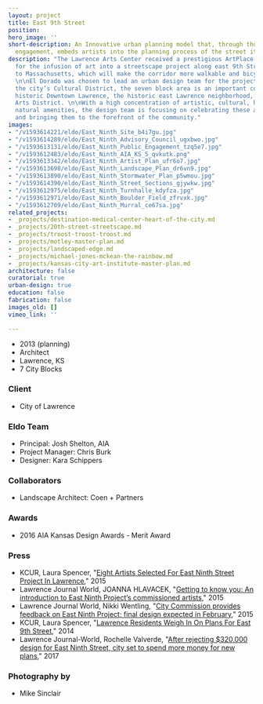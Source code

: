 ```yaml
---
layout: project
title: East 9th Street
position: 
hero_image: ''
short-description: An Innovative urban planning model that, through thoughtful public
  engagement, embeds artists into the planning process of the street itself.
description: "The Lawrence Arts Center received a prestigious ArtPlace grant award
  for the infusion of art into a streetscape project along east 9th Street, from Delaware
  to Massachusetts, which will make the corridor more walkable and bicycle-friendly.
  \n\nEl Dorado was chosen to lead an urban design team for the project. Located in
  the city’s Cultural District, the seven block area is an important connection between
  historic Downtown Lawrence, the historic east Lawrence neighborhood, and the Warehouse
  Arts District. \n\nWith a high concentration of artistic, cultural, historic and
  natural amenities, the design team is focusing on celebrating these aspects of Lawrence
  and bringing them to the forefront of the community."
images:
- "/v1593614221/eldo/East_Ninth_Site_b4i7gu.jpg"
- "/v1593614289/eldo/East_Ninth_Advisory_Council_ugxbwo.jpg"
- "/v1593613131/eldo/East_Ninth_Public_Engagement_tzq5e7.jpg"
- "/v1593612483/eldo/East_Ninth_AIA_KS_5_qvkutk.png"
- "/v1593613342/eldo/East_Ninth_Artist_Plan_ufr6o7.jpg"
- "/v1593613698/eldo/East_Ninth_Landscape_Plan_dr6vn9.jpg"
- "/v1593613890/eldo/East_Ninth_Stormwater_Plan_p5wmou.jpg"
- "/v1593614390/eldo/East_Ninth_Street_Sections_gjywkw.jpg"
- "/v1593612975/eldo/East_Ninth_Turnhalle_kdyfza.jpg"
- "/v1593612971/eldo/East_Ninth_Boulder_Field_zfrvxk.jpg"
- "/v1593612709/eldo/East_Ninth_Murral_ce67sa.jpg"
related_projects:
- _projects/destination-medical-center-heart-of-the-city.md
- _projects/20th-street-streetscape.md
- _projects/troost-troost-troost.md
- _projects/motley-master-plan.md
- _projects/landscaped-edge.md
- _projects/michael-jones-mckean-the-rainbow.md
- _projects/kansas-city-art-institute-master-plan.md
architecture: false
curatorial: true
urban-design: true
education: false
fabrication: false
images_old: []
vimeo_link: ''

---
```

* 2013 (planning)
* Architect
* Lawrence, KS
* 7 City Blocks

### Client

* City of Lawrence

### Eldo Team

* Principal: Josh Shelton, AIA
* Project Manager: Chris Burk
* Designer: Kara Schippers

### Collaborators

* Landscape Architect: Coen + Partners

### Awards

* 2016 AIA Kansas Design Awards - Merit Award

### Press

* KCUR, Laura Spencer, "[Eight Artists Selected For East Ninth Street Project In Lawrence](https://www.kcur.org/post/eight-artists-selected-east-ninth-street-project-lawrence#stream/0 )," 2015
* Lawrence Journal World, JOANNA HLAVACEK, "[Getting to know you: An introduction to East Ninth Project’s commissioned artists](https://www2.ljworld.com/news/2015/aug/05/getting-know-you-introduction-east-ninth-projects/ )," 2015
* Lawrence Journal World, Nikki Wentling, "[City Commission provides feedback on East Ninth Project; final design expected in February](http://www2.ljworld.com/news/2015/oct/20/city-commission-provides-feedback-east-ninth-proje/)," 2015
* KCUR, Laura Spencer, "[Lawrence Residents Weigh In On Plans For East 9th Street](https://www.kcur.org/post/lawrence-residents-weigh-plans-east-9th-street#stream/0)," 2014
* Lawrence Journal-World, Rochelle Valverde, "[After rejecting $320,000 design for East Ninth Street, city set to spend more money for new plans](https://www2.ljworld.com/weblogs/town_talk/2017/aug/07/after-rejecting-design-east-ninth-street-city-set/ )," 2017

### Photography by

* Mike Sinclair